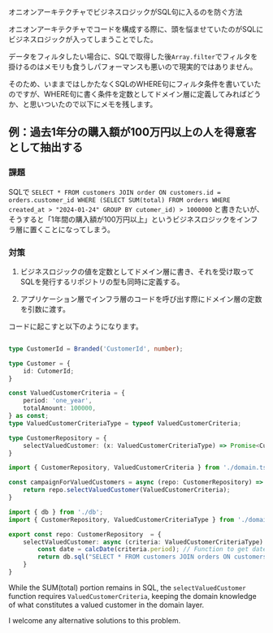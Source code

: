 オニオンアーキテクチャでビジネスロジックがSQL句に入るのを防ぐ方法

オニオンアーキテクチャでコードを構成する際に、頭を悩ませていたのがSQLにビジネスロジックが入ってしまうことでした。

データをフィルタしたい場合に、SQLで取得した後`Array.filter`でフィルタを掛けるのはメモリも食うしパフォーマンスも悪いので現実的ではありません。

そのため、いままではしかたなくSQLのWHERE句にフィルタ条件を書いていたのですが、WHERE句に書く条件を定数としてドメイン層に定義してみればどうか、と思いついたので以下にメモを残します。

## 例：過去1年分の購入額が100万円以上の人を得意客として抽出する

### 課題
SQLで `SELECT * FROM customers JOIN order ON customers.id = orders.customer_id WHERE (SELECT SUM(total) FROM orders WHERE created_at > "2024-01-24" GROUP BY cutomer_id) > 1000000` と書きたいが、そうすると「1年間の購入額が100万円以上」というビジネスロジックをインフラ層に置くことになってしまう。

### 対策
1. ビジネスロジックの値を定数としてドメイン層に書き、それを受け取ってSQLを発行するリポジトリの型も同時に定義する。

2. アプリケーション層でインフラ層のコードを呼び出す際にドメイン層の定数を引数に渡す。

コードに起こすと以下のようになります。

```ts domain.ts

type CustomerId = Branded('CustomerId', number);

type Customer = {
	id: CutomerId;
}
```
```ts domain.ts
const ValuedCustomerCriteria = {
	period: 'one_year',
	totalAmount: 100000,
} as const;
type ValuedCustomerCriteriaType = typeof ValuedCustomerCriteria;

type CustomerRepository = {
	selectValuedCustomer: (x: ValuedCustomerCriteriaType) => Promise<Customer[]>
}
```


```ts usecase.ts
import { CustomerRepository, ValuedCustomerCriteria } from './domain.ts';

const campaignForValuedCustomers = async (repo: CustomerRepository) => {
	return repo.selectValuedCustomer(ValuedCustomerCriteria);
}
```

```ts infra.ts
import { db } from './db';
import { CustomerRepository, ValuedCustomerCriteriaType } from './domain.ts';

export const repo: CustomerRepository  = {
	selectValuedCustomer: async (criteria: ValuedCustomerCriteriaType) => {
		const date = calcDate(criteria.period); // Function to get date based on period (one_year, two_years etc.)
		return db.sql("SELECT * FROM customers JOIN orders ON customers.id = orders.customer_id WHERE (SELECT SUM(total) FROM orders WHERE created_at > '?' GROUP BY customer_id) > ?", date, criteria.totalAmount).execute();
	}
}
```

While the SUM(total) portion remains in SQL, the `selectValuedCustomer` function requires `ValuedCustomerCriteria`, keeping the domain knowledge of what constitutes a valued customer in the domain layer.

I welcome any alternative solutions to this problem.

